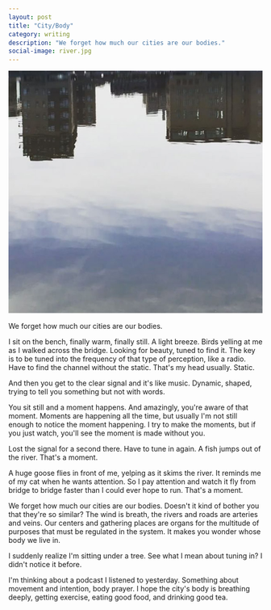 ```yaml
---
layout: post
title: "City/Body"
category: writing
description: "We forget how much our cities are our bodies."
social-image: river.jpg
---
```


![River](/img/river.jpg)

We forget how much our cities are our bodies.

I sit on the bench, finally warm, finally still. A light breeze. Birds yelling at me as I walked across the bridge. Looking for beauty, tuned to find it. The key is to be tuned into the frequency of that type of perception, like a radio. Have to find the channel without the static. That's my head usually. Static.

And then you get to the clear signal and it's like music. Dynamic, shaped, trying to tell you something but not with words.

You sit still and a moment happens. And amazingly, you're aware of that moment. Moments are happening all the time, but usually I'm not still enough to notice the moment happening. I try to make the moments, but if you just watch,  you'll see the moment is made without you.

Lost the signal for a second there. Have to tune in again. A fish jumps out of the river. That's a moment.

A huge goose flies in front of me, yelping as it skims the river. It reminds me of my cat when he wants attention. So I pay attention and watch it fly from bridge to bridge faster than I could ever hope to run. That's a moment.

We forget how much our cities are our bodies. Doesn't it kind of bother you that they're so similar? The wind is breath, the rivers and roads are arteries and veins. Our centers and gathering places are organs for the multitude of purposes that must be regulated in the system. It makes you wonder whose body we live in.

I suddenly realize I'm sitting under a tree. See what I mean about tuning in? I didn't notice it before.

I'm thinking about a podcast I listened to yesterday. Something about movement and intention, body prayer. I hope the city's body is breathing deeply, getting exercise, eating good food, and drinking good tea.
